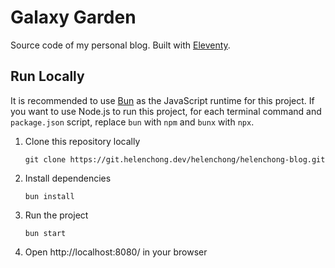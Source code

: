 # Galaxy Garden

Source code of my personal blog. Built with [Eleventy](https://www.11ty.dev/).

## Run Locally
It is recommended to use [Bun](https://bun.sh) as the JavaScript runtime for this project. If you want to use Node.js to run this project, for each terminal command and `package.json` script, replace `bun` with `npm` and `bunx` with `npx`.

1. Clone this repository locally
    ```
    git clone https://git.helenchong.dev/helenchong/helenchong-blog.git
    ```
1. Install dependencies
    ```
    bun install
    ```
1. Run the project
    ```
    bun start
    ```
1. Open http://localhost:8080/ in your browser

